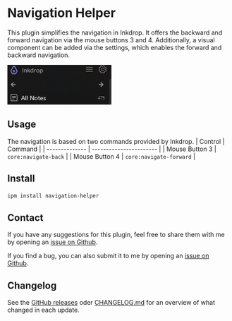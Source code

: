 # Navigation Helper

This plugin simplifies the navigation in Inkdrop.
It offers the backward and forward navigation via the mouse buttons 3 and 4.
Additionally, a visual component can be added via the settings, which enables the forward and backward navigation.

![Screenshot Navigation Component](./img/navigation-component.png)

## Usage

The navigation is based on two commands provided by Inkdrop.
| Control | Command |
| -------------- | ----------------------- |
| Mouse Button 3 | `core:navigate-back` |
| Mouse Button 4 | `core:navigate-forward` |

## Install

```bash
ipm install navigation-helper
```

## Contact

If you have any suggestions for this plugin, feel free to share them with me by opening an [issue on Github](https://github.com/keisir/inkdrop-navigation-helper/issues).

If you find a bug, you can also submit it to me by opening an [issue on Github](https://github.com/keisir/inkdrop-navigation-helper/issues).

## Changelog

See the [GitHub releases](https://github.com/keisir/inkdrop-navigation-helper/releases) oder [CHANGELOG.md](CHANGELOG.md) for an overview of what changed in each update.
